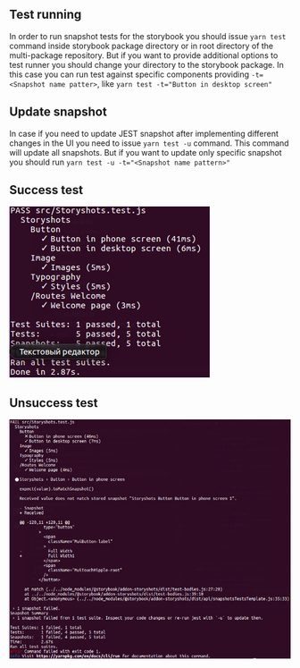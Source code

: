 ## Test running

In order to run snapshot tests for the storybook you should issue `yarn test` command inside storybook package directory or in root directory of the multi-package repository. But if you want to provide additional options to test runner you should change your directory to the storybook package. In this case you can run test against specific components providing `-t=<Snapshot name patter>`, like `yarn test -t="Button in desktop screen"`

## Update snapshot

In case if you need to update JEST snapshot after implementing different changes in the UI you need to issue `yarn test -u` command. This command will update all snapshots. But if you want to update only specific snapshot you should run `yarn test -u -t="<Snapshot name pattern>"`

## Success test

![test](./img/test-success.png)

## Unsuccess test

![test](./img/test-unsuccess.png)
